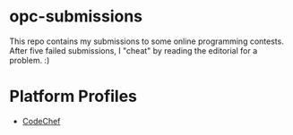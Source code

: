# opc-submissions
This repo contains my submissions to some online programming contests.
After five failed submissions, I "cheat" by reading the editorial for a problem.
:)

# Platform Profiles
* [CodeChef](https://www.codechef.com/users/jachermocilla)

